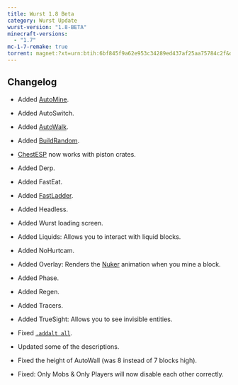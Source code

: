 ```yaml
---
title: Wurst 1.8 Beta
category: Wurst Update
wurst-version: "1.8-BETA"
minecraft-versions:
  - "1.7"
mc-1-7-remake: true
torrent: magnet:?xt=urn:btih:6bf845f9a62e953c34289ed437af25aa75784c2f&dn=Wurst%201.8-BETA%20REMAKE&tr=udp%3a%2f%2ftracker.opentrackr.org%3a1337%2fannounce&tr=udp%3a%2f%2f9.rarbg.com%3a2810%2fannounce&tr=udp%3a%2f%2fopen.tracker.cl%3a1337%2fannounce&tr=udp%3a%2f%2fexodus.desync.com%3a6969%2fannounce&tr=udp%3a%2f%2ftracker.openbittorrent.com%3a6969%2fannounce&tr=http%3a%2f%2fopenbittorrent.com%3a80%2fannounce&tr=udp%3a%2f%2fwww.torrent.eu.org%3a451%2fannounce&tr=udp%3a%2f%2fvibe.sleepyinternetfun.xyz%3a1738%2fannounce&tr=udp%3a%2f%2ftracker2.dler.org%3a80%2fannounce&tr=udp%3a%2f%2ftracker.torrent.eu.org%3a451%2fannounce&tr=udp%3a%2f%2ftracker.tiny-vps.com%3a6969%2fannounce&tr=udp%3a%2f%2ftracker.srv00.com%3a6969%2fannounce&tr=udp%3a%2f%2ftracker.pomf.se%3a80%2fannounce&tr=http%3a%2f%2ftracker.openbittorrent.com%3a80%2fannounce&tr=udp%3a%2f%2ftracker.ololosh.space%3a6969%2fannounce&tr=udp%3a%2f%2ftracker.moeking.me%3a6969%2fannounce&tr=udp%3a%2f%2fretracker.netbynet.ru%3a2710%2fannounce&tr=udp%3a%2f%2fopentor.org%3a2710%2fannounce&tr=udp%3a%2f%2fopen.stealth.si%3a80%2fannounce
---
```

## Changelog

- Added [AutoMine](https://wiki.wurstclient.net/automine).

- Added AutoSwitch.

- Added [AutoWalk](https://wiki.wurstclient.net/autowalk).

- Added [BuildRandom](https://wiki.wurstclient.net/buildrandom).

- [ChestESP](https://wiki.wurstclient.net/chestesp) now works with piston crates.

- Added Derp.

- Added FastEat.

- Added [FastLadder](https://wiki.wurstclient.net/fastladder).

- Added Headless.

- Added Wurst loading screen.

- Added Liquids: Allows you to interact with liquid blocks.

- Added NoHurtcam.

- Added Overlay: Renders the [Nuker](https://wiki.wurstclient.net/nuker) animation when you mine a block.

- Added Phase.

- Added Regen.

- Added Tracers.

- Added TrueSight: Allows you to see invisible entities.

- Fixed [`.addalt all`](https://wiki.wurstclient.net/cmd/addalt).

- Updated some of the descriptions.

- Fixed the height of AutoWall (was 8 instead of 7 blocks high).

- Fixed: Only Mobs & Only Players will now disable each other correctly.
